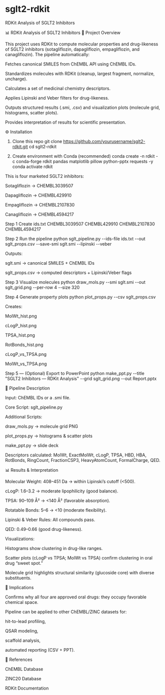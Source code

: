 # sglt2-rdkit
RDKit Analysis of SGLT2 Inhibitors

📊 RDKit Analysis of SGLT2 Inhibitors
🔎 Project Overview

This project uses RDKit to compute molecular properties and drug-likeness of SGLT2 inhibitors (sotagliflozin, dapagliflozin, empagliflozin, and canagliflozin).
The pipeline automatically:

Fetches canonical SMILES from ChEMBL API using ChEMBL IDs.

Standardizes molecules with RDKit (cleanup, largest fragment, normalize, uncharge).

Calculates a set of medicinal chemistry descriptors.

Applies Lipinski and Veber filters for drug-likeness.

Outputs structured results (.smi, .csv) and visualization plots (molecule grid, histograms, scatter plots).

Provides interpretation of results for scientific presentation.

⚙️ Installation
1. Clone this repo
git clone https://github.com/yourusername/sglt2-rdkit.git
cd sglt2-rdkit

2. Create environment with Conda (recommended)
conda create -n rdkit -c conda-forge rdkit pandas matplotlib pillow python-pptx requests -y
conda activate rdkit

This is four marketed SGLT2 inhibitors:

Sotagliflozin → CHEMBL3039507

Dapagliflozin → CHEMBL429910

Empagliflozin → CHEMBL2107830

Canagliflozin → CHEMBL4594217

Step 1  Create ids.txt
CHEMBL3039507
CHEMBL429910
CHEMBL2107830
CHEMBL4594217

Step 2  Run the pipeline
python sglt_pipeline.py --ids-file ids.txt --out sglt_props.csv --save-smi sglt.smi --lipinski --veber


Outputs:

sglt.smi → canonical SMILES + ChEMBL IDs

sglt_props.csv → computed descriptors + Lipinski/Veber flags

Step 3 Visualize molecules
python draw_mols.py --smi sglt.smi --out sglt_grid.png --per-row 4 --size 320

Step 4  Generate property plots
python plot_props.py --csv sglt_props.csv


Creates:

MolWt_hist.png

cLogP_hist.png

TPSA_hist.png

RotBonds_hist.png

cLogP_vs_TPSA.png

MolWt_vs_TPSA.png

Step 5 — (Optional) Export to PowerPoint
python make_ppt.py --title "SGLT2 Inhibitors — RDKit Analysis" --grid sglt_grid.png --out Report.pptx

📂 Pipeline Description

Input: ChEMBL IDs or a .smi file.

Core Script: sglt_pipeline.py

Additional Scripts:

draw_mols.py → molecule grid PNG

plot_props.py → histograms & scatter plots

make_ppt.py → slide deck

Descriptors calculated: MolWt, ExactMolWt, cLogP, TPSA, HBD, HBA, RotBonds, RingCount, FractionCSP3, HeavyAtomCount, FormalCharge, QED.

📊 Results & Interpretation

Molecular Weight: 408–451 Da → within Lipinski’s cutoff (<500).

cLogP: 1.6–3.2 → moderate lipophilicity (good balance).

TPSA: 90–109 Å² → <140 Å² (favorable absorption).

Rotatable Bonds: 5–6 → <10 (moderate flexibility).

Lipinski & Veber Rules: All compounds pass.

QED: 0.49–0.66 (good drug-likeness).

Visualizations:

Histograms show clustering in drug-like ranges.

Scatter plots (cLogP vs TPSA; MolWt vs TPSA) confirm clustering in oral drug “sweet spot.”

Molecule grid highlights structural similarity (glucoside core) with diverse substituents.

🚀 Implications

Confirms why all four are approved oral drugs: they occupy favorable chemical space.

Pipeline can be applied to other ChEMBL/ZINC datasets for:

hit-to-lead profiling,

QSAR modeling,

scaffold analysis,

automated reporting (CSV + PPT).

📌 References

ChEMBL Database

ZINC20 Database

RDKit Documentation
